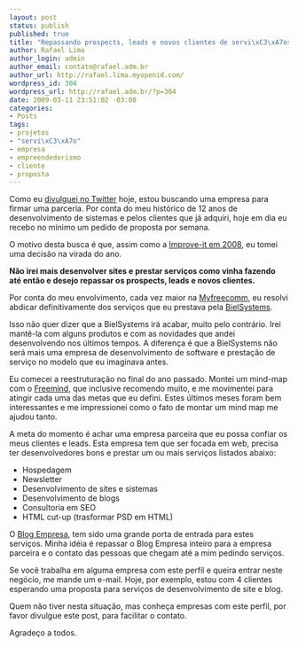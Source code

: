 ```yaml
--- 
layout: post
status: publish
published: true
title: "Repassando prospects, leads e novos clientes de servi\xC3\xA7os na web"
author: Rafael Lima
author_login: admin
author_email: contato@rafael.adm.br
author_url: http://rafael.lima.myopenid.com/
wordpress_id: 304
wordpress_url: http://rafael.adm.br/?p=304
date: 2009-03-11 23:51:02 -03:00
categories: 
- Posts
tags: 
- projetos
- "servi\xC3\xA7o"
- empresa
- empreendedorismo
- cliente
- proposta
---
```

Como eu <a href="http://twitter.com/rafaelp/status/1311762446">divulguei no Twitter</a> hoje, estou buscando uma empresa para firmar uma parceria. Por conta do meu histórico de 12 anos de desenvolvimento de sistemas e pelos clientes que já adquiri, hoje em dia eu recebo no mínimo um pedido de proposta por semana.

O motivo desta busca é que, assim como a <a href="http://blog.improveit.com.br/articles/2007/12/19/novos-rumos-em-2008">Improve-it em 2008</a>, eu tomei uma decisão na virada do ano.

<strong>Não irei mais desenvolver sites e prestar serviços como vinha fazendo até então e desejo repassar os prospects, leads e novos clientes.</strong>

Por conta do meu envolvimento, cada vez maior na <a href="http://myfreecomm.com.br">Myfreecomm</a>, eu resolvi abdicar definitivamente dos serviços que eu prestava pela <a href="http://bielsystems.com.br">BielSystems</a>.

Isso não quer dizer que a BielSystems irá acabar, muito pelo contrário. Irei mantê-la com alguns produtos e com as novidades que andei desenvolvendo nos últimos tempos. A diferença é que a BielSystems não será mais uma empresa de desenvolvimento de software e prestação de serviço no modelo que eu imaginava antes.

Eu comecei a reestruturação no final do ano passado. Montei um mind-map com o <a href="http://freemind.sourceforge.net/wiki/index.php/Main_Page">Freemind</a>, que inclusive recomendo muito, e me movimentei para atingir cada uma das metas que eu defini. Estes últimos meses foram bem interessantes e me impressionei como o fato de montar um mind map me ajudou tanto.

A meta do momento é achar uma empresa parceira que eu possa confiar os meus clientes e leads. Esta empresa tem que ser focada em web, precisa ter desenvolvedores bons e prestar um ou mais serviços listados abaixo:
<ul>
	<li>Hospedagem</li>
	<li>Newsletter</li>
	<li>Desenvolvimento de sites e sistemas</li>
	<li>Desenvolvimento de blogs</li>
	<li>Consultoria em SEO</li>
	<li>HTML cut-up (trasformar PSD em HTML)</li>
</ul>
O <a href="http://blogempresa.com.br">Blog Empresa</a>, tem sido uma grande porta de entrada para estes serviços. Minha idéia é repassar o Blog Empresa inteiro para a empresa parceira e o contato das pessoas que chegam até a mim pedindo serviços.

Se você trabalha em alguma empresa com este perfil e queira entrar neste negócio, me mande um e-mail. Hoje, por exemplo, estou com 4 clientes esperando uma proposta para serviços de desenvolvimento de site e blog.

Quem não tiver nesta situação, mas conheça empresas com este perfil, por favor divulgue este post, para facilitar o contato.

Agradeço a todos.
